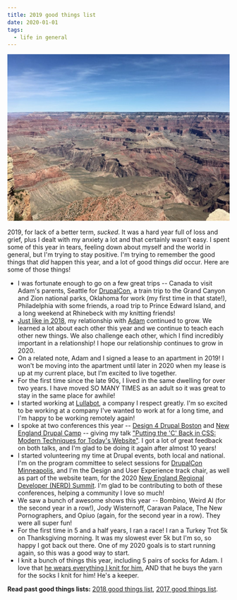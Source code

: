 ```yaml
---
title: 2019 good things list
date: 2020-01-01
tags:
  - life in general
---
```

![The Grand Canyon.](../../images/grand-canyon.jpg "I FINALLY went to the Grand Canyon and it was amazing.")

2019, for lack of a better term, *sucked*. It was a hard year full of loss and grief, plus I dealt with my anxiety a lot and that certainly wasn't easy. I spent some of this year in tears, feeling down about myself and the world in general, but I'm trying to stay positive. I'm trying to remember the good things that *did* happen this year, and a lot of good things *did* occur. Here are some of those things!

* I was fortunate enough to go on a few great trips -- Canada to visit Adam's parents, Seattle for [DrupalCon](https://events.drupal.org/seattle2019), a train trip to the Grand Canyon and Zion national parks, Oklahoma for work (my first time in that state!), Philadelphia with some friends, a road trip to Prince Edward Island, and a long weekend at Rhinebeck with my knitting friends!
* [Just like in 2018](/posts/2018-good-things-list), my relationship with [Adam](https://phenaproxima.net) continued to grow. We learned a lot about each other this year and we continue to teach each other new things. We also challenge each other, which I find incredibly important in a relationship! I hope our relationship continues to grow in 2020.
* On a related note, Adam and I signed a lease to an apartment in 2019! I won't be moving into the apartment until later in 2020 when my lease is up at my current place, but I'm excited to live together.
* For the first time since the late 90s, I lived in the same dwelling for over two years. I have moved SO MANY TIMES as an adult so it was great to stay in the same place for awhile!
* I started working at [Lullabot](https://lullabot.com), a company I respect greatly. I'm so excited to be working at a company I've wanted to work at for a long time, and I'm happy to be working remotely again!
* I spoke at two conferences this year -- [Design 4 Drupal Boston](https://design4drupal.org) and [New England Drupal Camp](https://nedcamp.org) -- giving my talk ["Putting the 'C' Back in CSS: Modern Techniques for Today's Website"](https://nedcamp.org/sessions/2019/putting-c-back-css-modern-techniques-todays-website). I got a lot of great feedback on both talks, and I'm glad to be doing it again after almost 10 years!
* I started volunteering my time at Drupal events, both local and national. I'm on the program committee to select sessions for [DrupalCon Minneapolis](https://events.drupal.org/minneapolis2020), and I'm the Design and User Experience track chair, as well as part of the website team, for the 2020 [New England Regional Developer (NERD) Summit](https://nerdsummit.org). I'm glad to be contributing to both of these conferences, helping a community I love so much!
* We saw a bunch of awesome shows this year -- Bombino, Weird Al (for the second year in a row!), Jody Wisternoff, Caravan Palace, The New Pornographers, and Opiuo (again, for the second year in a row). They were all super fun!
* For the first time in 5 and a half years, I ran a race! I ran a Turkey Trot 5k on Thanksgiving morning. It was my slowest ever 5k but I'm so, so happy I got back out there. One of my 2020 goals is to start running again, so this was a good way to start.
* I knit a bunch of things this year, including 5 pairs of socks for Adam. I love that [he wears everything I knit for him](/posts/adams-awesome-blue-socks), AND that he buys the yarn for the socks I knit for him! He's a keeper.

**Read past good things lists:** [2018 good things list](/posts/2018-good-things-list), [2017 good things list](/posts/2017-good-things-list).
